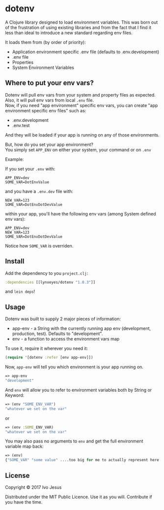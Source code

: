 # dotenv

A Clojure library designed to load environment variables.
This was born out of the frustration of using existing libraries and from the fact that I find it less than ideal to introduce a new standard regarding env files.

It loads them from (by order of priority):

* Application environment specific .env file (defaults to .env.development)
* .env file
* Properties
* System Environment Variables

## Where to put your env vars?

Dotenv will pull env vars from your system and property files as expected.  
Also, it will pull env vars from local `.env` file.  
Now, if you need "app environment" specific env vars, you can create "app environment specific env files" such as:

* .env.development
* .env.test

And they will be loaded if your app is running on any of those environments.

But, how do you set your app environment?  
You simply set `APP_ENV` on either your system, your command or on `.env`


Example:

If you set your `.env` with:

```
APP_ENV=dev
SOME_VAR=DotEnvValue
```

and you have a `.env.dev` file with:

```
NEW_VAR=123
SOME_VAR=DotEnvDotDevValue
```

within your app, you'll have the following env vars (among System defined env vars):

```
APP_ENV=dev
NEW_VAR=123
SOME_VAR=DotEnvDotDevValue
```

Notice how `SOME_VAR` is overriden.

## Install

Add the dependency to you `project.clj`:

```clojure
:dependencies [[lynxeyes/dotenv "1.0.3"]]
```

and `lein deps`!

## Usage

Dotenv was built to supply 2 major pieces of information:

* app-env - a String with the currently running app env (development, production, test). Defaults to "development".
* env - a function to access the environment vars map

To use it, require it wherever you need it:

```clojure
(require '[dotenv :refer [env app-env]])
```

Now, `app-env` will tell you which environment is your app running on.

```clojure
=> app-env
"development"
```

And `env` will allow you to refer to environment variables both by String or Keyword:

```clojure
=> (env "SOME_ENV_VAR")
"whatever we set on the var"
```

or

```clojure
=> (env :SOME_ENV_VAR)
"whatever we set on the var"
```

You may also pass no arguments to `env` and get the full environment variable map back:

```clojure
=> (env)
{"SOME_VAR" "some value" ....too big for me to actually represent here..sorry.... }
```


## License

Copyright © 2017 Ivo Jesus

Distributed under the MIT Public Licence.
Use it as you will. Contribute if you have the time.
